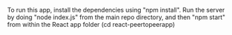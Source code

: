 To run this app, install the dependencies using "npm install". Run the server
by doing "node index.js" from the main repo directory, and then "npm start"
from within the React app folder (cd react-peertopeerapp)
